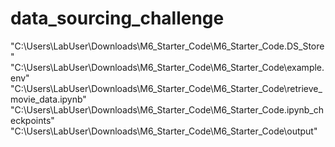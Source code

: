 # data_sourcing_challenge
"C:\Users\LabUser\Downloads\M6_Starter_Code\M6_Starter_Code\.DS_Store"
"C:\Users\LabUser\Downloads\M6_Starter_Code\M6_Starter_Code\example.env"
"C:\Users\LabUser\Downloads\M6_Starter_Code\M6_Starter_Code\retrieve_movie_data.ipynb"
"C:\Users\LabUser\Downloads\M6_Starter_Code\M6_Starter_Code\.ipynb_checkpoints"
"C:\Users\LabUser\Downloads\M6_Starter_Code\M6_Starter_Code\output"

